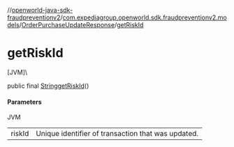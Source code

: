 //[openworld-java-sdk-fraudpreventionv2](../../../index.md)/[com.expediagroup.openworld.sdk.fraudpreventionv2.models](../index.md)/[OrderPurchaseUpdateResponse](index.md)/[getRiskId](get-risk-id.md)

# getRiskId

[JVM]\

public final [String](https://docs.oracle.com/javase/8/docs/api/java/lang/String.html)[getRiskId](get-risk-id.md)()

#### Parameters

JVM

| | |
|---|---|
| riskId | Unique identifier of transaction that was updated. |
